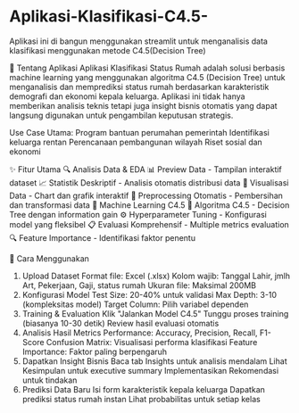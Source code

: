 # Aplikasi-Klasifikasi-C4.5-
Aplikasi ini di bangun menggunakan streamlit untuk menganalisis data klasifikasi menggunakan metode C4.5(Decision Tree)

📖 Tentang Aplikasi
Aplikasi Klasifikasi Status Rumah adalah solusi berbasis machine learning yang menggunakan algoritma C4.5 (Decision Tree) untuk menganalisis dan memprediksi status rumah berdasarkan karakteristik demografi dan ekonomi kepala keluarga. Aplikasi ini tidak hanya memberikan analisis teknis tetapi juga insight bisnis otomatis yang dapat langsung digunakan untuk pengambilan keputusan strategis.

Use Case Utama:
Program bantuan perumahan pemerintah
Identifikasi keluarga rentan
Perencanaan pembangunan wilayah
Riset sosial dan ekonomi

✨ Fitur Utama
🔍 Analisis Data & EDA
📊 Preview Data - Tampilan interaktif dataset
📈 Statistik Deskriptif - Analisis otomatis distribusi data
🎨 Visualisasi Data - Chart dan grafik interaktif
🔄 Preprocessing Otomatis - Pembersihan dan transformasi data
🤖 Machine Learning C4.5
🌳 Algoritma C4.5 - Decision Tree dengan information gain
⚙️ Hyperparameter Tuning - Konfigurasi model yang fleksibel
📋 Evaluasi Komprehensif - Multiple metrics evaluation
🔍 Feature Importance - Identifikasi faktor penentu

🚀 Cara Menggunakan

1. Upload Dataset
   Format file: Excel (.xlsx)
   Kolom wajib: Tanggal Lahir, jmlh Art, Pekerjaan, Gaji, status rumah
   Ukuran file: Maksimal 200MB
2. Konfigurasi Model
   Test Size: 20-40% untuk validasi
   Max Depth: 3-10 (kompleksitas model)
   Target Column: Pilih variabel dependen
3. Training & Evaluation
   Klik "Jalankan Model C4.5"
   Tunggu proses training (biasanya 10-30 detik)
   Review hasil evaluasi otomatis
4. Analisis Hasil
   Metrics Performance: Accuracy, Precision, Recall, F1-Score
   Confusion Matrix: Visualisasi performa klasifikasi
   Feature Importance: Faktor paling berpengaruh
5. Dapatkan Insight Bisnis
   Baca tab Insights untuk analisis mendalam
   Lihat Kesimpulan untuk executive summary
   Implementasikan Rekomendasi untuk tindakan
6. Prediksi Data Baru
   Isi form karakteristik kepala keluarga
   Dapatkan prediksi status rumah instan
   Lihat probabilitas untuk setiap kelas
